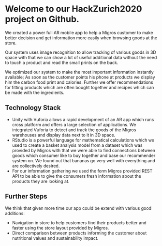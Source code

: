 # Welcome to our HackZurich2020 project on Github. 

We created a power full AR mobile app to help a Migros customer to make better decision and get information more easily when browsing goods at the store.

Our system uses image recognition to allow tracking of various goods in 3D space with that we can show a lot of useful additional data without the need to touch a product and read the small prints on the back.

We optimized our system to make the most important information instantly available; As soon as the customer points his phone at products we display him the carbon food print and calories. Further we offer recommendations for fitting products which are often bought together and recipes which can be made with the ingredients.

## Technology Stack
- Unity with Vuforia allows a rapid development of an AR app which runs  cross platform and offers a large selection of applications. We integrated Vuforia to detect and track the goods of the Migros warehouses and display data next to it in 3D space.
- RStudio is a powerful language for mathematical calculations which we used to create a basket analysis model from a dataset which was provided by Migros with that we were able to find connections between goods which consumer like to buy together and base our recommender system on. We found out that bananas go very well with everything and are collectively desired.
- For our information gathering we used the form Migros provided REST API to be able to give the consumers fresh information about the products they are looking at. 

## Further Steps
We think that given more time our app could be extend with various good additions:
- Navigation in store to help customers find their products better and faster using the store layout provided by Migros.
- Direct comparison between products informing the customer about nutritional values and sustainability impact.
